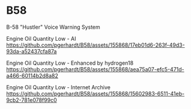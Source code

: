 # B58
B-58 "Hustler" Voice Warning System

Engine Oil Quantity Low - AI
https://github.com/pgerhardt/B58/assets/155868/17eb01d6-263f-49d3-93da-a52437cfa87a

Engine Oil Quantity Low - Enhanced by hydrogen18
https://github.com/pgerhardt/B58/assets/155868/aea75a07-efc5-471d-a466-60114b2d8a82

Engine Oil Quantity Low - Internet Archive
https://github.com/pgerhardt/B58/assets/155868/15602983-6511-41eb-9cb2-781e078f99c0

